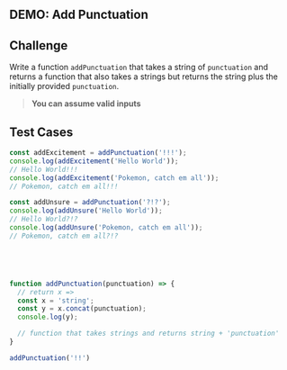 ## DEMO: Add Punctuation

## Challenge

Write a function `addPunctuation` that takes a string of `punctuation` and returns a function that also takes a strings but returns the string plus the initially provided `punctuation`.

> **You can assume valid inputs**

## Test Cases

```js
const addExcitement = addPunctuation('!!!');
console.log(addExcitement('Hello World'));
// Hello World!!!
console.log(addExcitement('Pokemon, catch em all'));
// Pokemon, catch em all!!!

const addUnsure = addPunctuation('?!?');
console.log(addUnsure('Hello World'));
// Hello World?!?
console.log(addUnsure('Pokemon, catch em all'));
// Pokemon, catch em all?!?





function addPunctuation(punctuation) => {
  // return x =>
  const x = 'string';
  const y = x.concat(punctuation);
  console.log(y);

  // function that takes strings and returns string + 'punctuation'
}

addPunctuation('!!')
```
